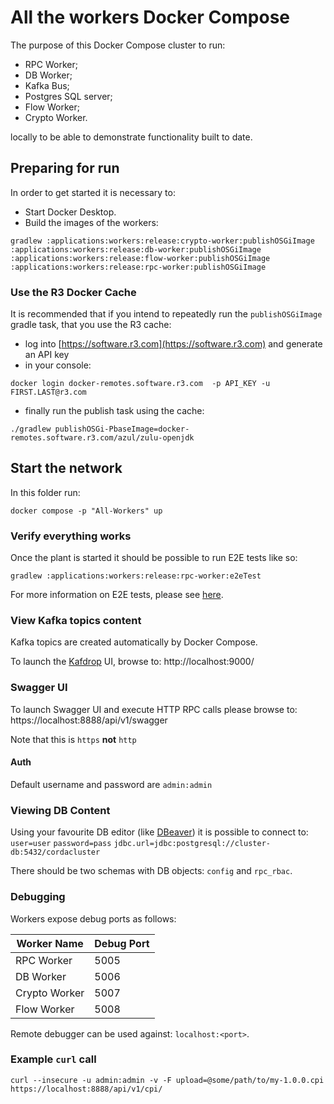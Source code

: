 # All the workers Docker Compose

The purpose of this Docker Compose cluster to run: 
- RPC Worker;
- DB Worker;
- Kafka Bus;
- Postgres SQL server;
- Flow Worker;
- Crypto Worker.

locally to be able to demonstrate functionality built to date.

## Preparing for run

In order to get started it is necessary to:
- Start Docker Desktop.
- Build the images of the workers:
```
gradlew :applications:workers:release:crypto-worker:publishOSGiImage :applications:workers:release:db-worker:publishOSGiImage :applications:workers:release:flow-worker:publishOSGiImage :applications:workers:release:rpc-worker:publishOSGiImage
```

### Use the R3 Docker Cache

It is recommended that if you intend to repeatedly run the `publishOSGiImage` gradle task,
that you use the R3 cache:

* log into [https://software.r3.com](https://software.r3.com)  and generate an API key
* in your console:

```shell
docker login docker-remotes.software.r3.com  -p API_KEY -u FIRST.LAST@r3.com
```

* finally run the publish task using the cache:

```shell
./gradlew publishOSGi-PbaseImage=docker-remotes.software.r3.com/azul/zulu-openjdk
```

## Start the network

In this folder run:

```shell
docker compose -p "All-Workers" up
```

### Verify everything works

Once the plant is started it should be possible to run E2E tests like so:

`gradlew :applications:workers:release:rpc-worker:e2eTest`

For more information on E2E tests, please see [here](../rpc-worker/src/e2eTest/README.md). 

### View Kafka topics content

Kafka topics are created automatically by Docker Compose.

To launch the [Kafdrop](https://github.com/HomeAdvisor/Kafdrop) UI, browse to: http://localhost:9000/

### Swagger UI

To launch Swagger UI and execute HTTP RPC calls please browse to: https://localhost:8888/api/v1/swagger

Note that this is `https`  **not** `http`

#### Auth

Default username and password are `admin:admin`

### Viewing DB Content

Using your favourite DB editor (like [DBeaver](https://dbeaver.io/)) it is possible to connect to:
`user=user`
`password=pass`
`jdbc.url=jdbc:postgresql://cluster-db:5432/cordacluster`

There should be two schemas with DB objects: `config` and `rpc_rbac`.

### Debugging

Workers expose debug ports as follows:

| Worker Name   | Debug Port  |
| ------------- | ----------- |
| RPC Worker    | 5005        |
| DB Worker     | 5006        |
| Crypto Worker | 5007        |
| Flow Worker   | 5008        |

Remote debugger can be used against: `localhost:<port>`.

### Example `curl` call

```shell
curl --insecure -u admin:admin -v -F upload=@some/path/to/my-1.0.0.cpi https://localhost:8888/api/v1/cpi/
```
